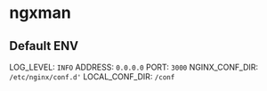 # ngxman

## Default ENV
LOG_LEVEL: `INFO`
ADDRESS: `0.0.0.0`
PORT: `3000`
NGINX_CONF_DIR: `/etc/nginx/conf.d'`
LOCAL_CONF_DIR: `/conf`
